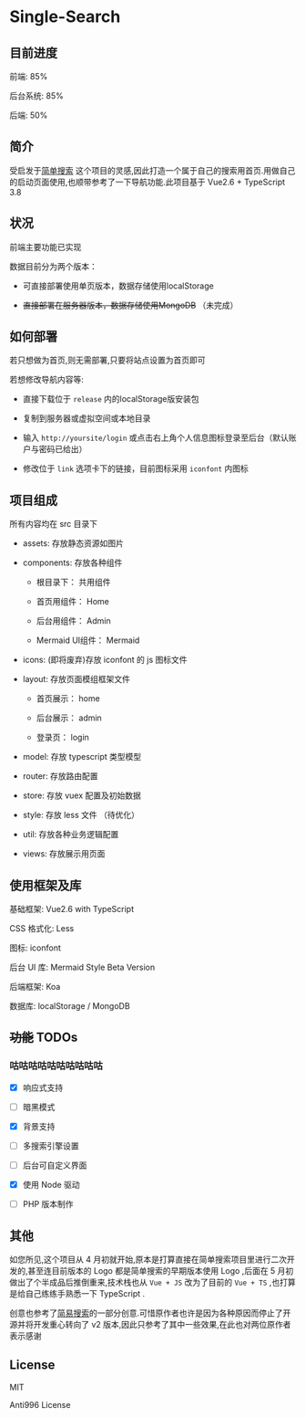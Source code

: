 # Single-Search

## 目前进度

前端: 85%

后台系统: 85%

后端: 50%

## 简介

受启发于[简单搜索](https://github.com/5iux/sou) 这个项目的灵感,因此打造一个属于自己的搜索用首页.用做自己的启动页面使用,也顺带参考了一下导航功能.此项目基于 Vue2.6 + TypeScript 3.8

## 状况

前端主要功能已实现

数据目前分为两个版本：

- 可直接部署使用单页版本，数据存储使用localStorage

- ~~直接部署在服务器版本，数据存储使用MongoDB~~ （未完成）

## 如何部署

若只想做为首页,则无需部署,只要将站点设置为首页即可

若想修改导航内容等:

- 直接下载位于 `release` 内的localStorage版安装包

- 复制到服务器或虚拟空间或本地目录

- 输入 `http://yoursite/login` 或点击右上角个人信息图标登录至后台（默认账户与密码已给出）

- 修改位于 `link` 选项卡下的链接，目前图标采用 `iconfont` 内图标

## 项目组成

所有内容均在 src 目录下

- assets: 存放静态资源如图片

- components: 存放各种组件

  - 根目录下： 共用组件

  - 首页用组件： Home

  - 后台用组件： Admin

  - Mermaid UI组件： Mermaid

- icons: (即将废弃)存放 iconfont 的 js 图标文件

- layout: 存放页面模组框架文件

  - 首页展示： home

  - 后台展示： admin

  - 登录页： login

- model: 存放 typescript 类型模型

- router: 存放路由配置

- store: 存放 vuex 配置及初始数据

- style: 存放 less 文件 （待优化）

- util: 存放各种业务逻辑配置

- views: 存放展示用页面

## 使用框架及库

基础框架: Vue2.6 with TypeScript

CSS 格式化: Less

图标: iconfont

后台 UI 库: Mermaid Style Beta Version

后端框架: Koa

数据库: localStorage / MongoDB

## ~~功能~~ TODOs

### 咕咕咕咕咕咕咕咕咕咕

- [x] 响应式支持

- [ ] 暗黑模式

- [x] 背景支持

- [ ] 多搜索引擎设置

- [ ] 后台可自定义界面

- [x] 使用 Node 驱动

- [ ] PHP 版本制作

## 其他

如您所见,这个项目从 4 月初就开始,原本是打算直接在简单搜索项目里进行二次开发的,甚至连目前版本的 Logo 都是简单搜索的早期版本使用 Logo ,后面在 5 月初做出了个半成品后推倒重来,技术栈也从 `Vue + JS` 改为了目前的 `Vue + TS` ,也打算是给自己练练手熟悉一下 TypeScript .

创意也参考了[简易搜索](https://github.com/zzd/Simple-Search-Page)的一部分创意.可惜原作者也许是因为各种原因而停止了开源并将开发重心转向了 v2 版本,因此只参考了其中一些效果,在此也对两位原作者表示感谢

## License

MIT

Anti996 License
